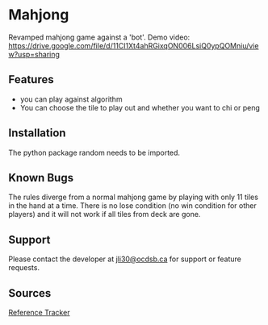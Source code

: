 # Mahjong
Revamped mahjong game against a 'bot'.
Demo video: https://drive.google.com/file/d/11CI1Xt4ahRGixqON006LsiQ0ypQOMniu/view?usp=sharing

## Features
- you can play against algorithm
- You can choose the tile to play out and whether you want to chi or peng

## Installation

The python package random needs to be imported.


## Known Bugs

The rules diverge from a normal mahjong game by playing with only 11 tiles in the hand at a time.
There is no lose condition (no win condition for other players) and it will not work if all tiles from deck are gone.

## Support

Please contact the developer at jli30@ocdsb.ca for support or feature requests.

## Sources

[Reference Tracker](https://docs.google.com/document/d/10zEfrw3tOwFPgMDmrdgie1byaHFcxAxWhkzQRxoDkAA/edit?usp=sharing)
